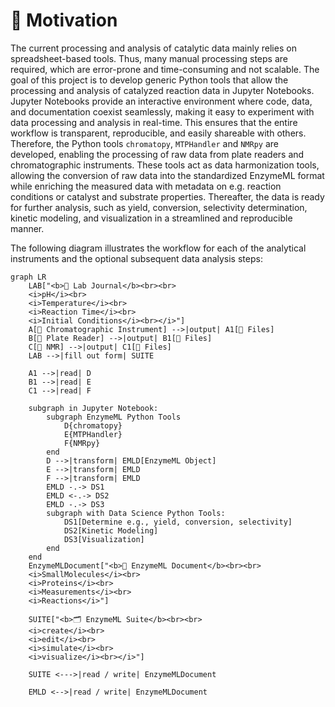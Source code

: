 # 🚀 Motivation
The current processing and analysis of catalytic data mainly relies on spreadsheet-based tools. Thus, many manual processing steps are required, which are error-prone and time-consuming and not scalable. The goal of this project is to develop generic Python tools that allow the processing and analysis of catalyzed reaction data in Jupyter Notebooks. Jupyter Notebooks provide an interactive environment where code, data, and documentation coexist seamlessly, making it easy to experiment with data processing and analysis in real-time. This ensures that the entire workflow is transparent, reproducible, and easily shareable with others. Therefore, the Python tools `chromatopy`, `MTPHandler` and `NMRpy` are developed, enabling the processing of raw data from plate readers and chromatographic instruments. These tools act as data harmonization tools, allowing the conversion of raw data into the standardized EnzymeML format while enriching the measured data with metadata on e.g. reaction conditions or catalyst and substrate properties. Thereafter, the data is ready for further analysis, such as yield, conversion, selectivity determination, kinetic modeling, and visualization in a streamlined and reproducible manner.

The following diagram illustrates the workflow for each of the analytical instruments and the optional subsequent data analysis steps:

```mermaid
graph LR
    LAB["<b>📙 Lab Journal</b><br><br>
    <i>pH</i><br>
    <i>Temperature</i><br>
    <i>Reaction Time</i><br>
    <i>Initial Conditions</i><br></i>"]
    A[🌈 Chromatographic Instrument] -->|output| A1[📄 Files]
    B[🔬 Plate Reader] -->|output| B1[📄 Files]
    C[🧲 NMR] -->|output| C1[📄 Files]
    LAB -->|fill out form| SUITE

    A1 -->|read| D
    B1 -->|read| E
    C1 -->|read| F

    subgraph in Jupyter Notebook:
        subgraph EnzymeML Python Tools
            D{chromatopy}
            E{MTPHandler}
            F{NMRpy}
        end
        D -->|transform| EMLD[EnzymeML Object]
        E -->|transform| EMLD
        F -->|transform| EMLD
        EMLD -.-> DS1
        EMLD <-.-> DS2
        EMLD -.-> DS3
        subgraph with Data Science Python Tools:
            DS1[Determine e.g., yield, conversion, selectivity]
            DS2[Kinetic Modeling]
            DS3[Visualization]
        end
    end
    EnzymeMLDocument["<b>📄 EnzymeML Document</b><br><br>
    <i>SmallMolecules</i><br>
    <i>Proteins</i><br>
    <i>Measurements</i><br>
    <i>Reactions</i>"]

    SUITE["<b>🗂️ EnzymeML Suite</b><br><br>
    <i>create</i><br>
    <i>edit</i><br>
    <i>simulate</i><br>
    <i>visualize</i><br></i>"]

    SUITE <--->|read / write| EnzymeMLDocument

    EMLD <-->|read / write| EnzymeMLDocument
```